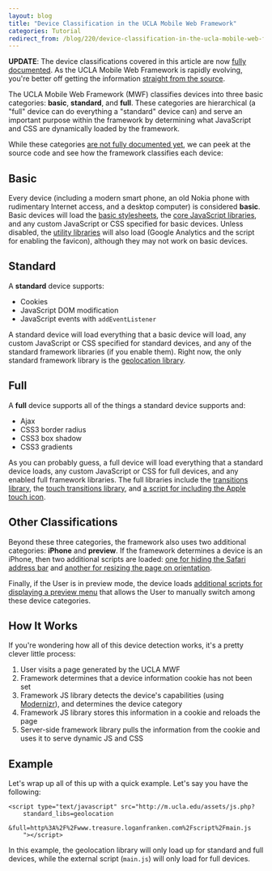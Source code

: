 ```yaml
---
layout: blog
title: "Device Classification in the UCLA Mobile Web Framework"
categories: Tutorial
redirect_from: /blog/220/device-classification-in-the-ucla-mobile-web-framework
---
```


**UPDATE**: The device classifications covered in this article are now [fully documented](https://github.com/ucla/mwf/wiki/General%3A-Device-Classifications). As the UCLA Mobile Web Framework is rapidly evolving, you're better off getting the information [straight from the source](https://github.com/ucla/mwf/wiki/General%3A-Device-Classifications).

The UCLA Mobile Web Framework (MWF) classifies devices into three basic categories: **basic**, **standard**, and **full**. These categories are hierarchical (a "full" device can do everything a "standard" device can) and serve an important purpose within the framework by determining what JavaScript and CSS are dynamically loaded by the framework.

While these categories [are not fully documented yet](https://github.com/ucla/mwf/wiki/General%3A-Device-Classifications), we can peek at the source code and see how the framework classifies each device:

## Basic

Every device (including a modern smart phone, an old Nokia phone with rudimentary Internet access, and a desktop computer) is considered **basic**. Basic devices will load the [basic stylesheets](https://github.com/ucla/mwf/blob/master/root/assets/css/default/basic.src.css), the [core JavaScript libraries](https://github.com/ucla/mwf/tree/master/root/assets/js/core), and any custom JavaScript or CSS specified for basic devices. Unless disabled, the [utility libraries](https://github.com/ucla/mwf/wiki/API%3A-Script%3A-JS-Handler) will also load (Google Analytics and the script for enabling the favicon), although they may not work on basic devices.

## Standard

A **standard** device supports:

- Cookies
- JavaScript DOM modification
- JavaScript events with `addEventListener`

A standard device will load everything that a basic device will load, any custom JavaScript or CSS specified for standard devices, and any of the standard framework libraries (if you enable them). Right now, the only standard framework library is the [geolocation library](https://github.com/ucla/mwf/wiki/API%3A-JS%3A-Geolocation).

## Full

A **full** device supports all of the things a standard device supports and:

- Ajax
- CSS3 border radius
- CSS3 box shadow
- CSS3 gradients

As you can probably guess, a full device will load everything that a standard device loads, any custom JavaScript or CSS for full devices, and any enabled full framework libraries. The full libraries include the [transitions library](https://github.com/ucla/mwf/wiki/API%3A-JS%3A-Transitions), the [touch transitions library](https://github.com/ucla/mwf/wiki/API%3A-JS%3A-Touch-Transitions), and [a script for including the Apple touch icon](https://github.com/ucla/mwf/blob/master/root/assets/js/full/appicon.php).

## Other Classifications

Beyond these three categories, the framework also uses two additional categories: **iPhone** and **preview**. If the framework determines a device is an iPhone, then two additional scripts are loaded: [one for hiding the Safari address bar](https://github.com/ucla/mwf/blob/master/root/assets/js/iphone/safariurlbar.js) and [another for resizing the page on orientation](https://github.com/ucla/mwf/blob/master/root/assets/js/iphone/orientation.src.js).

Finally, if the User is in preview mode, the device loads [additional scripts for displaying a preview menu](https://github.com/ucla/mwf/tree/master/root/assets/js/desktop) that allows the User to manually switch among these device categories.

## How It Works

If you're wondering how all of this device detection works, it's a pretty clever little process:

1. User visits a page generated by the UCLA MWF
2. Framework determines that a device information cookie has not been set
3. Framework JS library detects the device's capabilities (using [Modernizr](http://www.modernizr.com/)), and determines the device category
4. Framework JS library stores this information in a cookie and reloads the page
5. Server-side framework library pulls the information from the cookie and uses it to serve dynamic JS and CSS

## Example

Let's wrap up all of this up with a quick example. Let's say you have the following:

```markup
<script type="text/javascript" src="http://m.ucla.edu/assets/js.php?
	standard_libs=geolocation
	&full=http%3A%2F%2Fwww.treasure.loganfranken.com%2Fscript%2Fmain.js
	"></script>
```

In this example, the geolocation library will only load up for standard and full devices, while the external script (`main.js`) will only load for full devices.
